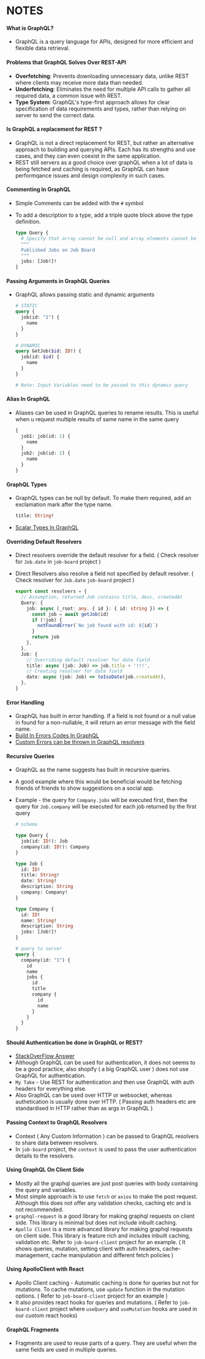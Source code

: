 # NOTES

#### **What is GraphQL?**

- GraphQL is a query language for APIs, designed for more efficient and flexible data retrieval.

#### **Problems that GraphQL Solves Over REST-API**

- **Overfetching**: Prevents downloading unnecessary data, unlike REST where clients may receive more data than needed.
- **Underfetching**: Eliminates the need for multiple API calls to gather all required data, a common issue with REST.
- **Type System**: GraphQL's type-first approach allows for clear specification of data requirements and types, rather than relying on server to send the correct data.

#### **Is GraphQL a replacement for REST ?**

- GraphQL is not a direct replacement for REST, but rather an alternative approach to building and querying APIs. Each has its strengths and use cases, and they can even coexist in the same application.
- REST still servers as a good choice over graphQL when a lot of data is being fetched and caching is required, as GraphQL can have performqance issues and design complexity in such cases.

#### **Commenting In GraphQL**

- Simple Comments can be added with the `#` symbol
- To add a description to a type, add a triple quote block above the type definition.

  ```graphql
  type Query {
    # Specify that array cannot be null and array elements cannot be null
    """
    Published Jobs on Job Board
    """
    jobs: [Job!]!
  }
  ```

#### **Passing Arguments in GraphQL Queries**

- GraphQL allows passing static and dynamic arguments

  ```graphql
  # STATIC
  query {
    job(id: "1") {
      name
    }
  }

  # DYNAMIC
  query GetJob($id: ID!) {
    job(id: $id) {
      name
    }
  }

  # Note: Input Variables need to be passed to this dynamic query
  ```

#### **Alias In GraphQL**

- Aliases can be used in GraphQL queries to rename results. This is useful when u request multiple results of same name in the same query
  ```graphql
  {
    job1: job(id: 1) {
      name
    }
    job2: job(id: 2) {
      name
    }
  }
  ```

#### **GraphQL Types**

- GraphQL types can be null by default. To make them required, add an exclamation mark after the type name.
  ```graphql
  title: String!
  ```
- [Scalar Types In GraphQL](https://graphql.org/learn/schema/#scalar-types)

#### **Overriding Default Resolvers**

- Direct resolvers override the default resolver for a field. ( Check resolver for `Job.date` in `job-board` project )
- Direct Resolvers also resolve a field not specified by default resolver. ( Check resolver for `Job.date` `job-board` project )

  ```typescript
  export const resolvers = {
    // Assumption, returned Job contains title, desc, createdAt
    Query: {
      job: async (_root: any, { id }: { id: string }) => {
        const job = await getJob(id)
        if (!job) {
          notFoundError(`No job found with id: ${id}`)
        }
        return job
      },
    },
    Job: {
      // Overriding default resolver for date field
      title: async (job: Job) => job.title + '!!!',
      // Creating resolver for date field
      date: async (job: Job) => toIsoDate(job.createdAt),
    },
  }
  ```

#### **Error Handling**

- GraphQL has built in error handling. If a field is not found or a null value in found for a non-nullable, it will return an error message with the field name.
- [Build In Errors Codes In GraphQL](https://www.apollographql.com/docs/apollo-server/data/errors/#built-in-error-codes)
- [Custom Errors can be thrown in GraphQL resolvers](https://www.apollographql.com/docs/apollo-server/data/errors/#custom-errors)

#### **Recursive Queries**

- GraphQL as the name suggests has built in recursive queries.
- A good example where this would be beneficial would be fetching friends of friends to show suggestions on a social app.
- Example - the query for `Company.jobs` will be executed first, then the query for `Job.company` will be executed for each job returned by the first query

  ```graphql
  # schema

  type Query {
    job(id: ID!): Job
    company(id: ID!): Company
  }

  type Job {
    id: ID!
    title: String!
    date: String!
    description: String
    company: Company!
  }

  type Company {
    id: ID!
    name: String!
    description: String
    jobs: [Job!]!
  }
  ```

  ```graphql
  # query to server
  query {
    company(id: "1") {
      id
      name
      jobs {
        id
        title
        company {
          id
          name
        }
      }
    }
  }
  ```

#### **Should Authentication be done in GraphQL or REST?**

- [StackOverFlow Answer](https://stackoverflow.com/questions/77094417/should-i-use-rest-or-graphql-for-the-login#:~:text=Following%20this%20idea%2C%20your%20schema,login%20is%20a%20good%20practice.)
- Although GraphQL can be used for authentication, it does not seems to be a good practice, also shopify ( a big GraphQL user ) does not use GraphQL for authentication.
- `My Take` - Use REST for authentication and then use GraphQL with auth headers for everything else.
- Also GraphQL can be used over HTTP or websocket, whereas authetication is usually done over HTTP. ( Passing auth headers etc are standardised in HTTP rather than as args in GraphQL )

#### **Passing Context to GraphQL Resolvers**

- Context ( Any Custom Information ) can be passed to GraphQL resolvers to share data between resolvers.
- In `job-board` project, the `context` is used to pass the user authentication details to the resolvers.

#### **Using GraphQL On Client Side**

- Mostly all the graphql queries are just post queries with body containing the query and variables.
- Most simple approach is to use `fetch` or `axios` to make the post request. Although this does not offer any validation checks, caching etc and is not recommended.
- `graphql-request` is a good library for making graphql requests on client side. This library is minimal but does not include inbuilt caching.
- `Apollo Client` is a more advanced library for making graphql requests on client side. This library is feature rich and includes inbuilt caching, validation etc. Refer to `job-board-client` project for an example. ( It shows queries, mutation, setting client with auth headers, cache-management, cache manipulation and different fetch policies )

#### **Using ApolloClient with React**

- Apollo Client caching - Automatic caching is done for queries but not for mutations. To cache mutations, use `update` function in the mutation options. ( Refer to `job-board-client` project for an example )
- It also provides react hooks for queries and mutations. ( Refer to `job-board-client` project where `useQuery` and `useMutation` hooks are used in our custom react hooks)

#### **GraphQL Fragments**

- Fragments are used to reuse parts of a query. They are useful when the same fields are used in multiple queries.
